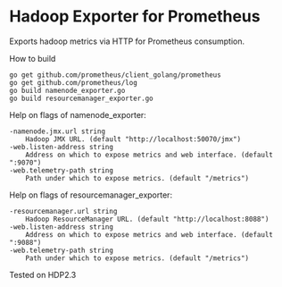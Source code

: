 # Hadoop Exporter for Prometheus
Exports hadoop metrics via HTTP for Prometheus consumption.

How to build
```
go get github.com/prometheus/client_golang/prometheus
go get github.com/prometheus/log
go build namenode_exporter.go
go build resourcemanager_exporter.go
```

Help on flags of namenode_exporter:
```
-namenode.jmx.url string
    Hadoop JMX URL. (default "http://localhost:50070/jmx")
-web.listen-address string
    Address on which to expose metrics and web interface. (default ":9070")
-web.telemetry-path string
    Path under which to expose metrics. (default "/metrics")
```

Help on flags of resourcemanager_exporter:
```
-resourcemanager.url string
    Hadoop ResourceManager URL. (default "http://localhost:8088")
-web.listen-address string
    Address on which to expose metrics and web interface. (default ":9088")
-web.telemetry-path string
    Path under which to expose metrics. (default "/metrics")
```

Tested on HDP2.3
